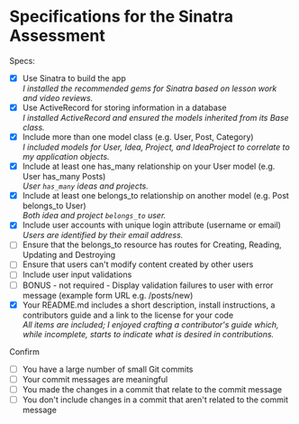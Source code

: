 # Specifications for the Sinatra Assessment

Specs:
- [x] Use Sinatra to build the app  
_I installed the recommended gems for Sinatra based on lesson work and video reviews._
- [x] Use ActiveRecord for storing information in a database  
_I installed ActiveRecord and ensured the models inherited from its Base class._
- [x] Include more than one model class (e.g. User, Post, Category)  
_I included models for User, Idea, Project, and IdeaProject to correlate to my application objects._
- [x] Include at least one has_many relationship on your User model (e.g. User has_many Posts)  
_User `has_many` ideas and projects._
- [x] Include at least one belongs_to relationship on another model (e.g. Post belongs_to User)  
_Both idea and project `belongs_to` user._
- [x] Include user accounts with unique login attribute (username or email)
_Users are identified by their email address._
- [ ] Ensure that the belongs_to resource has routes for Creating, Reading, Updating and Destroying
- [ ] Ensure that users can't modify content created by other users
- [ ] Include user input validations
- [ ] BONUS - not required - Display validation failures to user with error message (example form URL e.g. /posts/new)
- [x] Your README.md includes a short description, install instructions, a contributors guide and a link to the license for your code  
_All items are included; I enjoyed crafting a contributor's guide which, while incomplete, starts to indicate what is desired in contributions._

Confirm
- [ ] You have a large number of small Git commits
- [ ] Your commit messages are meaningful
- [ ] You made the changes in a commit that relate to the commit message
- [ ] You don't include changes in a commit that aren't related to the commit message
